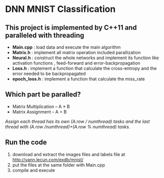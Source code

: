 # DNN MNIST Classification 
## This project is implemented by C++11 and paralleled with threading
* **Main.cpp** : load data and execute the main algorithm
* **Matrix.h** : implement all matrix operation included parallization
* **Neural.h** : construct the whole networks and implement its function like activation functions , feed-forward and error-backpropagation
* **Loss.h** : implement a function that calculate the cross-entropy and the error needed to be backpropagated
* **epoch_loss.h** : implement a function that calculate the miss_rate

## Which part be paralled?

* Matrix Multiplication – A * B
* Matrix Assignment – A = B

*Assign each thread has its own (A.row / numthread) tasks and the last thread with (A.row /numthread)+(A.row % numthread) tasks.*

## Run the code
1. download and extract the images files and labels file at http://yann.lecun.com/exdb/mnist/
2. put the files at the same folder with Main.cpp
3. compile and execute

